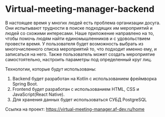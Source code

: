 # Virtual-meeting-manager-backend
В настоящее время у многих людей есть проблема организации досуга. Они испытывают трудности в поиске подходящих им мероприятий и людей со схожими интересами. Наше приложение направлено на то, чтобы помочь людям найти единомышленников и с удовольствием провести время. У пользователя будет возможность выбрать из многочисленного списка мероприятий то, что подходит именно ему, и записаться на него. Также пользователь может создать мероприятие самостоятельно, настроить параметры под определенный круг лиц.

Технологии, которые будут использованы:
1. Backend будет разработан на Kotlin с использованием фреймворка Spring Boot.
2. Frontend будет разработан с использованием HTML, СSS и JavaSсript(React Native).
3. Для хранения данных будет использоваться СУБД PostgreSQL

Ссылка на проект: https://virtual-meeting-manager.af-dev.ru/home
